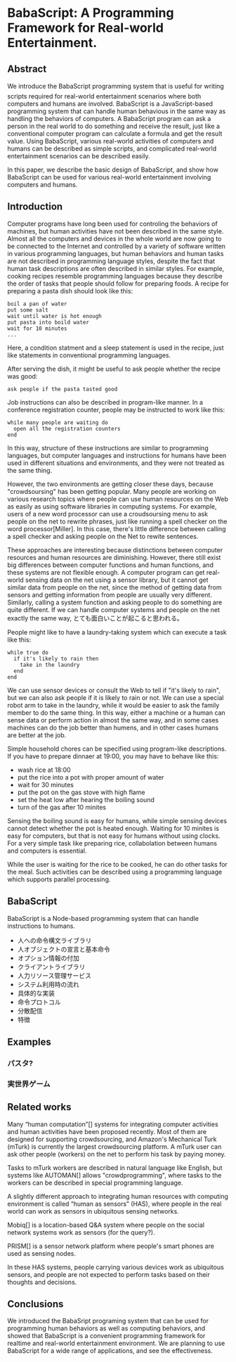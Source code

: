 # BabaScript: A Programming Framework for Real-world Entertainment.

## Abstract

We introduce the &#147;BabaScript&#148; programming system that is useful for
writing scripts required for real-world entertainment scenarios
where both computers and humans are involved.
BabaScript is a JavaScript-based programming system that can handle
human behavious in the same way as handling the behaviors of computers.
A BabaScript program can ask a person in the real world to do something
and receive the result, just like
a conventional computer program can calculate a formula and
get the result value.
Using BabaScript, various real-world activities of computers and humans
can be described as simple scripts,
and complicated real-world entertainment scenarios can be described
easily.

<!--
Conventional programming languages are designed for describing
the behaviors of computer systems, and not designed for describing
human behavious.

If a programming system can handle both computer resources and
humans in the similar way, various 



Using conventional programming languages,



Many recent programming systems support croudsourcing features
where computer programs can utilize human resources in the whole world,
computer resources and human resources are not fully integrated in
most of the systems.
Using the BabaScript system, all the computer activities and
human activities can be described in a powerful and simple
programming language, and

interactions required for real-world entertainment can be described

all the intelligent entities in the real world connected to the Internet
can be programmed in a consistent way.
-->

In this paper,
we describe the basic design of BabaScript, and
show how BabaScript can be used for
various real-world entertainment involving computers and humans.

## Introduction

Computer programs have long been used for
controling the behaviors of machines, but
human activities have not been described in the same style.
Almost all the computers and devices in the whole world
are now going to be connected to the Internet and
controlled by a variety of software written in various programming languages,
but human behaviors and human tasks are not
described in programming language styles, despite the fact that
human task descriptions are often described in similar styles.
For example, cooking recipes resemble programming languages
because they describe the order of tasks that
people should follow for preparing foods.
A recipe for preparing a pasta dish should look like this:

	boil a pan of water
	put some salt
	wait until water is hot enough
	put pasta into boild water
	wait for 10 minutes
	...

Here, a condition statment and a sleep statement is used
in the recipe, just like statements in
conventional programming languages.

After serving the dish, it might be useful to ask people whether
the recipe was good:

    ask people if the pasta tasted good
	
Job instructions can also be described in
program-like manner.
In a conference registration counter, people may be instructed
to work like this:

	while many people are waiting do
	  open all the registration counters
	end

In this way, structure of these instructions are
similar to programming languages, but
computer languages and instructions for humans have been
used in different situations and environments, and they were
not treated as the same thing.

However, the two environments
are getting closer these days, because "crowdsoursing" has been
getting popular.
Many people are working on various research topics where
people can use human resources on the Web
as easily as using software libraries in computing systems.
For example,
users of a new word processor can use a croudsoursing
menu to ask people on the net to rewrite phrases,
just like
running a spell checker on the word processor[Miller].
In this case, there's little difference between
calling a spell checker and asking people on the
Net to rewite sentences.

These approaches are interesting because
distinctions between
computer resources and human resources are diminishing.
However, there still exist big differences between
computer functions and human functions, and
these systems are not flexible enough.
A computer program can get real-world sensing data on the net
using a sensor library,
but it cannot get similar data from people on the net,
since the method of getting data from sensors and
getting information from people are usually very different.
Similarly,
calling a system function and
asking people to do something are quite different.
If we can handle computer systems and people on the net
exactly the same way,
とても面白いことが起こると思われる。

People might like to have a laundry-taking system which can
execute a task like this:

    while true do
      if it's likely to rain then
        take in the laundry
      end
    end

We can use sensor devices or consult the Web to tell if
"it's likely to rain",
but we can also ask people if it is likely to rain or not.
We can use a special robot arm to take in the laundry,
while it would be easier to ask the family member to do the same thing.
In this way, 
either a machine or a human can sense data or perform action
in almost the same way, and
in some cases machines can do the job better than humens,
and in other cases humans are better at the job.

Simple household chores can be specified using
program-like descriptions.
If you have to prepare dinnaer at 19:00, 
you may have to behave like this:

- wash rice at 18:00
- put the rice into a pot with proper amount of water
- wait for 30 minutes
- put the pot on the gas stove with high flame
- set the heat low after hearing the boiling sound
- turn of the gas after 10 minites

Sensing the boiling sound is easy for humans, while simple 
sensing devices cannot detect whether the pot is heated enough.
Waiting for 10 minites is easy for computers, but that is
not easy for humans without using clocks.
For a very simple task like preparing rice,
collabolation between humans and computers is essential.
<!-- センシングは人間がやる -->

While the user is waiting for the rice to be cooked,
he can do other tasks for the meal.
Such activities can be described using a programming language
which supports parallel processing.

## BabaScript

BabaScript is a Node-based programming system that can handle
instructions to humans.

- 人への命令構文ライブラリ
- 人オブジェクトの宣言と基本命令
- オプション情報の付加
- クライアントライブラリ
- 人力リソース管理サービス
- システム利用時の流れ
- 具体的な実装
- 命令プロトコル
- 分散配信
- 特徴

## Examples

### パスタ?
### 実世界ゲーム

## Related works
<!--
計算機では処理できないようなタスクを解決するために、人を計算資源としてプログラムに組み込む手法はヒューマンコンピュテーション\cite{humancomputation}と呼ばれ、様々な研究が行われている。
米Amazonが運営している AmazonMechanicalTurk\cite{amt} は、クラウドソーシングのためのプラットフォームだ。
mTurk API を通し、人間に対してタスクの実行を依頼することができる。
-->

Many “human computation”[] systems
for integrating computer activities and human activities have been proposed recently.
Most of them are designed for supporting crowdsourcing,
and Amazon's Mechanical Turk (mTurk) is currently the largest crowdsourcing platform.
A mTurk user can ask other people (workers) on the net
to perform his task by paying money.

<!-- AUTOMAN\cite{automan}は、crowdprogrammingという概念を唱え、通常のプログラミング言語内でコンピュータによる計算と人による計算を統合した。-->
Tasks to mTurk workers are described in natural language like English,
but systems like AUTOMAN[] allows "crowdprogramming", where
tasks to the workers can be described in special programming language.


<!--
??? impelemented the AUTOMAN system[]
“crowdprogramming”
(BabaScriptとの違いは?)
-->

<!--
CrowdForge\cite{crowdforge}は、MapReduceのような機能をクラウドソーシングのためのフレームワークだ。
クラウドソーシングするタスクを適切に分割し、人力で解かせた後、集合させるといったことができる。-->

<!--
jabberwocky\cite{jabberwocky}は、クラウドソーシングプラットフォームを自由に作れる・再利用できる仕組みをもったDormouseやMapReduce的に人リソースを扱えるManReduce、SQL風のスクリプト言語Dogから構成される、クラウドソーシングのためのフレームワークだ。
-->
<!--
CrowdDB\cite{crowddb}では機械だけでは答えられないようなDBへのクエリに対し、クラウドソーシングを使うことで返答させるためのSQLライクなプログラミングを提案している。
-->
<!--
CyLog\cite{cylog}はDatalogに似たヒューマンコンピュテーションのためのプログラミング言語だ。
人をデータソースとしてプログラムの中で利用する手法を提案している。
これらの研究は、人を計算資源・データソースとして捉え、コンピュータの代替として人を利用している。
本研究では、人の行動そのものをプログラムとして記述し、実行可能なものにすることを目的としている。
-->

<!--
ユビキタスコンピューティングの研究分野においては、Human as Sensor といった概念も存在しており、研究が行われている。-->

A slightly different approach to integrating human resources with
computing environment is called “human as sensors” (HAS),
where people in the real world can work as sensors in
ubiquitous sensing networks.
<!-- http://wsnblog.com/2010/11/23/human-as-sensor/ ペントランドの講演 -->
<!--
MoboQ\cite{moboq}では、場所ベースのQ\&Aサービスを実装し、その効果を検証した。
Moboqではプラットフォームとしてソーシャルメディアを利用しており、ソーシャルメディア上の人たちをセンサーとして利用している。
-->
Mobiq[] is a location-based Q&A system where people on the social network systems
work as sensors (for the query?).

<!--
スマートフォンを使ったセンシングのためのプラットフォームとしては、PRISM\cite{prism}などが発表されている。
-->
PRISM[] is a sensor network platform where
people's smart phones are used as sensing nodes.

<!--
これらの研究では、人をセンサーとして利用し、情報を収集することを目的としている。
本研究では、人の行動をプログラムとして記述することを目的としており、その利用方法はセンサーに限定されたものではない。
-->

In these HAS systems, people carrying various devices work as
ubiquitous sensors, and people are not expected to perform tasks
based on their thoughts and decisions.

<!--
人のワークフローを定義するWebサービスとしては、atled\cite{atled}やQuestetra\cite{questetra}などが存在するが、これらのサービスは、人の行動をプログラムで記述するものではない。
BabaScript環境では、人・コンピュータの動作を同一のプログラム上で記述することが可能だ。
-->



## Conclusions

We introduced the BabaSript programing system that can be used for
programming human behaviors as well as computing behaviors, and showed that
BabaScript is a convenient programming framework for
realtime and real-world entertainment environment.
We are planning to use BabaScript for a wide range of
applications, and see the effectiveness.

<!--
  しかしこれらはまだ限定的であり、できないことも多い
   [[[ユーザと機械が対等でない]]]
	ユーザからの 要求に応じて 機械が 動く
	機械からの 要求に応じて 人間が 行動する
   ある時刻にベルをならす(=機械を動)ことはできるが人間を起こす(=人間を行動)ことはできない
   人間のセンサを条件にすることができない
	すごく主観的なものをプログラミングに記述できない
	if 綺麗な景色を見たら then とか
  人間のセンシング行動やアクションも含めて完全に融合したプログラミング環境があれば面白い!
  -->
<!--  
 [[[例]]]
  [[[日常的な仕事の記述]]]
   [[[条件やアクションが人間でも機械でも同等]]]
   [[[if]]] 誰かいる [[[then]]] ドアを開ける
   [[[if]]] 雨がふる [[[then]]] 洗濯をとりこむ
   [[[if]]] 人が足りない [[[then]]] 応援を呼ぶ
   [[[if]]] Amazonが来た [[[then]]] メールする
   [[[if]]] ディスクが無い [[[then]]] 買う(Amazon/アキバ)
   [[[if]]] ビールが無い [[[then]]] 買う
   [[[if]]] 7時になる [[[then]]] 起きる
   7時になったらベルがなるのではなく 7時になったら起きる
   TODOリストとか目覚まし時計とかはプログラミングである
  [[[7時の夕食の用意]]]
   6時に米を洗う
   水と一緒に土鍋に入れて30分放置する
   火をつける
   [[[沸騰したら]]]弱火にする
   8分たったら火を止める
   その間に別の料理を用意する
   この場合、センサを人間がやってる (沸騰したら)
	if文の中身が人間のセンサ
   また並列プログラミングになってる
  [[[既存のシステムではこういう仕事をスクリプトとして記述することはできない]]]
  [[BABAScript]][[[だと楽勝]]]
   だとイイネ
 [[[方法 = プログラム上で人/コンピュータへの命令の区別をなくす]]]
  コンピュータのプログラムと人のプログラムが融合
   行動を人がやる場合と機械がやる場合 (action)
   条件を機械が認識する場合と人が認識する場合 (センサ/条件)
   どちらでも良い場合もある (e.g. 天気)
	「雨がふってきたら」は人間が判断しても機械判断でもよい
  人が得意なことや、人にしかできないことは人にやらせる
   現実のものを動かす
   人間だけが認識できるもの
	CAPTCHAとか
  コンピュータが得意なことはコンピュータにやらせる
   普通の計算とか
   モータを回すとか
  世の中のあらゆる手順や行動をプログラムとして記述する
  人間を機械と同じように記述できる
  
  綺麗な景色だと写真をとる
   みたいなことは人間にしかできない
   -->
  

  